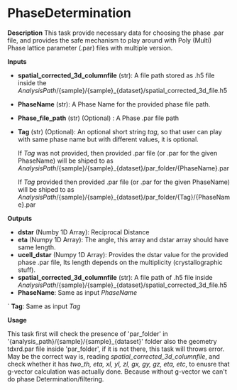 # PhaseDetermination

**Description** This task provide necessary data for choosing the phase
.par file, and provides the safe mechanism to play around with Poly
(Multi) Phase lattice parameter (.par) files with multiple version.

**Inputs**

-   **spatial_corrected_3d_columnfile** (str): A file path stored as .h5
    file inside the
    *AnalysisPath*/{sample}/{sample}\_{dataset}/spatial_corrected_3d_file.h5

-   **PhaseName** (str): A Phase Name for the provided phase file path.

-   **Phase_file_path** (str) (Optional) : A Phase .par file path

-   **Tag** (str) (Optional): An optional short string *tag*, so that
    user can play with same phase name but with different values, it is
    optional.

    If *Tag* was not provided, then provided .par file (or .par for the
    given PhaseName) will be shiped to as
    *AnalysisPath*/{sample}/{sample}\_{dataset}/par_folder/{PhaseName}.par

    If *Tag* provided then provided .par file (or .par for the given
    PhaseName) will be shiped to as
    *AnalysisPath*/{sample}/{sample}\_{dataset}/par_folder/{Tag}/{PhaseName}.par

**Outputs**

-   **dstar** (Numby 1D Array): Reciprocal Distance
-   **eta** (Numpy 1D Array): The angle, this array and dstar array
    should have same length.
-   **ucell_dstar** (Numpy 1D Array): Provides the dstar value for the
    provided phase .par file, Its length depends on the multiplicity
    (crystallographic stuff).
-   **spatial_corrected_3d_columnfile** (str): A file path of .h5 file
    inside
    *AnalysisPath*/{sample}/{sample}\_{dataset}/spatial_corrected_3d_file.h5
-   **PhaseName**: Same as input *PhaseName*

\` **Tag**: Same as input *Tag*

**Usage**

This task first will check the presence of \'par_folder\' in
\'{analysis_path}/{sample}/{sample}\_{dataset}\' folder also the
geometry tdxrd.par file inside \'par_folder\', if it is not there, this
task will throws error. May be the correct way is, reading
*spatial_corrected_3d_columnfile*, and check whether it has *two_th,
eta, xl, yl, zl, gx, gy, gz, eta, etc*, to enusre that g-vector
calculation was actually done. Because without g-vector we can\'t do
phase Determination/filtering.
